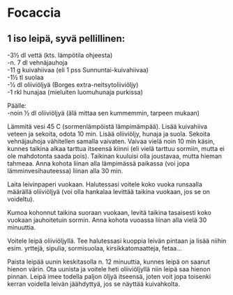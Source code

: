 # Focaccia

## 1 iso leipä, syvä pellillinen:

-3½ dl vettä (kts. lämpötila ohjeesta) <br />
-n. 7 dl vehnäjauhoja <br />
-11 g kuivahiivaa (eli 1 pss Sunnuntai-kuivahiivaa) <br />
-1½ tl suolaa <br />
-½ dl oliiviöljyä (Borges extra-neitsytoliiviöljy) <br />
-1 rkl hunajaa (mieluiten luomuhunaja purkissa) <br />

Päälle: <br />
-noin ½ dl oliiviöljyä (älä mittaa sen kummemmin, tarpeen mukaan) <br />


Lämmitä vesi 45 C (sormenlämpöistä lämpimämpää). Lisää kuivahiiva veteen ja sekoita, odota 10 min. Lisää oliiviöljy, hunaja ja suola. Sekoita vehnäjauhoja vähitellen
samalla vaivaten. Vaivaa vielä noin 10 min käsin, kunnes taikina alkaa tarttua itseensä kiinni (eli vielä tarttuu sormiin, mutta ei ole mahdotonta saada pois). Taikinan kuuluisi olla joustavaa, mutta hieman tahmeaa. Anna kohota liinan alla lämpimässä paikassa (voi jopa lämminvesihauteessa) liinan alla 30 min.

Laita leivinpaperi vuokaan. Halutessasi voitele koko vuoka runsaalla määrällä oliiviöljyä (voi olla hankalaa levittää taikina vuokaan, jos se on voideltu).

Kumoa kohonnut taikina suoraan vuokaan, levitä taikina tasaisesti koko vuokaan jauhoitetuin sormin. Anna kohota vuoassa liinan alla vielä 30 minuuttia. 

Voitele leipä oliiviöljyllä. Tee halutessasi kuoppia leivän pintaan ja lisää niihin esim. yrttejä, sipulia, sormisuolaa, kirsikkatomaatteja, fetaa... 

Paista leipää uunin keskitasolla n. 12 minuuttia, kunnes leipä on saanut hienon värin. Ota uunista ja voitele heti oliiviöljyllä niin leipä saa hienon pinnan. Leipä
imee todella paljon öljyä itseensä, joten voit jopa toisenki kerran voidella leivän jäähdyttyä, jos se näyttää kuivahkolta.

